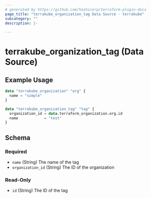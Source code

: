 ```yaml
---
# generated by https://github.com/hashicorp/terraform-plugin-docs
page_title: "terrakube_organization_tag Data Source - terrakube"
subcategory: ""
description: |-
  
---
```


# terrakube_organization_tag (Data Source)



## Example Usage

```terraform
data "terrakube_organization" "org" {
  name = "simple"
}

data "terrakube_organization_tag" "tag" {
  organization_id = data.terraform_organization.org.id
  name            = "test"
}
```

<!-- schema generated by tfplugindocs -->
## Schema

### Required

- `name` (String) The name of the tag
- `organization_id` (String) The ID of the organization

### Read-Only

- `id` (String) The ID of the tag
